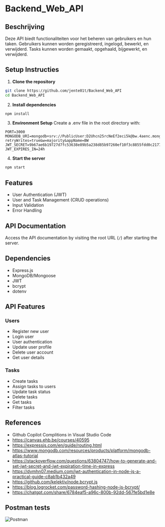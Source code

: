 # Backend_Web_API
 
## Beschrijving

Deze API biedt functionaliteiten voor het beheren van gebruikers en hun taken. 
Gebruikers kunnen worden geregistreerd, ingelogd, bewerkt, en verwijderd. 
Tasks kunnen worden gemaakt, opgehaald, bijgewerkt, en verwijderd. 


## Setup Instructies

1. **Clone the repository**
```bash
git clone https://github.com/jente01t/Backend_Web_API
cd Backend_Web_API
```

2. **Install dependencies**
```bash
npm install
```

3. **Environment Setup**
Create a .env file in the root directory with:

```env
PORT=3000
MONGODB_URI=mongodb+srv://PublicUser:D2Uhcn25rcNeEf2eci5k@bw.4aenc.mongodb.net/?retryWrites=true&w=majority&appName=BW
JWT_SECRET=9b67ae6b19727d7fc53638e89b5a238d85b97260ef10f3c8855fdd0c2177a4ee
JWT_EXPIRES_IN=24h
```

4. **Start the server**
```bash
npm start
```

## Features

- User Authentication (JWT)
- User and Task Management (CRUD operations)
- Input Validation
- Error Handling

## API Documentation

Access the API documentation by visiting the root URL (`/`) after starting the server.

## Dependencies

- Express.js
- MongoDB/Mongoose
- JWT
- bcrypt
- dotenv

## API Features

### Users
- Register new user
- Login user
- User authentication
- Update user profile
- Delete user account
- Get user details

### Tasks
- Create tasks
- Assign tasks to users
- Update task status
- Delete tasks
- Get tasks
- Filter tasks

## References

- Github Copilot Complitions in Visual Studio Code
- https://canvas.ehb.be/courses/40595
- https://expressjs.com/en/guide/routing.html
- https://www.mongodb.com/resources/products/platform/mongodb-atlas-tutorial
- https://stackoverflow.com/questions/63804747/how-to-generate-and-set-jwt-secret-and-jwt-expiration-time-in-express
- https://dvmhn07.medium.com/jwt-authentication-in-node-js-a-practical-guide-c8ab1b432a49
- https://github.com/kelektiv/node.bcrypt.js
- https://blog.logrocket.com/password-hashing-node-js-bcrypt/
- https://chatgpt.com/share/6784eaf5-a96c-800b-92dd-567fe5bd1e8e

## Postman tests

![Postman](https://github.com/user-attachments/assets/bd2cd740-cdba-42e3-9eae-734af2146e22)

